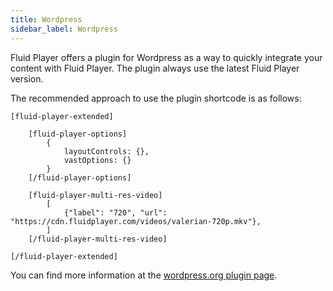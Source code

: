 ```yaml
---
title: Wordpress
sidebar_label: Wordpress
---
```


Fluid Player offers a plugin for Wordpress as a way to quickly integrate your content with Fluid Player.
The plugin always use the latest Fluid Player version.

The recommended approach to use the plugin shortcode is as follows:

```
[fluid-player-extended]

    [fluid-player-options]
        {
            layoutControls: {},
            vastOptions: {}
        }
    [/fluid-player-options]

    [fluid-player-multi-res-video]
        [
            {"label": "720", "url": "https://cdn.fluidplayer.com/videos/valerian-720p.mkv"},
        ]
    [/fluid-player-multi-res-video]

[/fluid-player-extended]
```

You can find more information at the [wordpress.org plugin page](https://wordpress.org/plugins/fluid-player/#installation).

